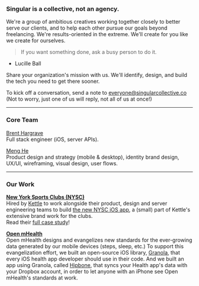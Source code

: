 ### Singular is a collective, not an agency.	

We're a group of ambitious creatives working together closely to better serve our clients, and to help each other pursue our goals beyond freelancing. We're results-oriented in the extreme. We'll create for you like we create for ourselves.

> If you want something done, ask a busy person to do it.	
- Lucille Ball

Share your organization's mission with us. We'll identify, design, and build the tech you need to get there sooner.

To kick off a conversation, send a note to [everyone@singularcollective.co](mailto:everyone@singularcollective.co)	 
(Not to worry, just one of us will reply, not all of us at once!)

***
### Core Team

[Brent Hargrave](https://brent.is)		
Full stack engineer (iOS, server APIs).

[Meng He](http://www.mynameismeng.com)		
Product design and strategy (mobile & desktop), identity brand design, UX/UI, wireframing, visual design, user flows.


***
### Our Work

**[New York Sports Clubs (NYSC)](https://newyorksportsclubs.com)**		
Hired by [Kettle](https://kettlenyc.com) to work alongside their product, design and server engineering teams to build [the new NYSC iOS app](https://itunes.apple.com/us/app/sportsclubs-nysc-bsc-psc-wsc/id1120257245), a (small) part of Kettle's extensive brand work for the clubs. 	
Read their [full case study](https://kettlenyc.com/case-studies/nysc)!

**[Open mHealth](http://www.openmhealth.org/)**		
Open mHealth designs and evangelizes new standards for the ever-growing data generated by our mobile devices (steps, sleep, etc.) To support this evangelization effort, we built an open-source iOS library, [Granola](https://github.com/openmhealth/Granola), that every iOS health app developer should use in their code. And we built an app using Granola, called [Hipbone](https://hipboneapp.com), that syncs your Health app's data with your Dropbox account, in order to let anyone with an iPhone see Open mHealth's standards at work.